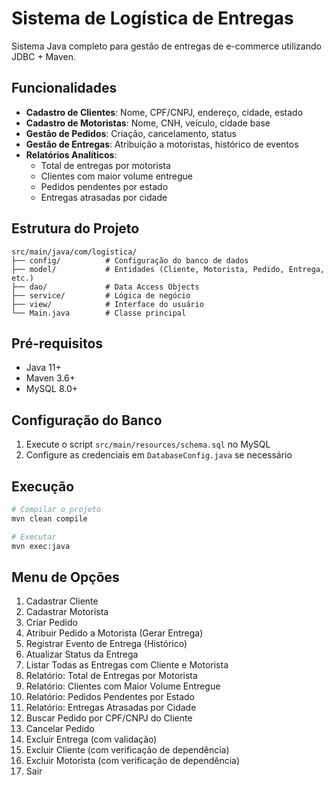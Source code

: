 # Sistema de Logística de Entregas

Sistema Java completo para gestão de entregas de e-commerce utilizando JDBC + Maven.

## Funcionalidades

- **Cadastro de Clientes**: Nome, CPF/CNPJ, endereço, cidade, estado
- **Cadastro de Motoristas**: Nome, CNH, veículo, cidade base
- **Gestão de Pedidos**: Criação, cancelamento, status
- **Gestão de Entregas**: Atribuição a motoristas, histórico de eventos
- **Relatórios Analíticos**: 
  - Total de entregas por motorista
  - Clientes com maior volume entregue
  - Pedidos pendentes por estado
  - Entregas atrasadas por cidade

## Estrutura do Projeto

```
src/main/java/com/logistica/
├── config/          # Configuração do banco de dados
├── model/           # Entidades (Cliente, Motorista, Pedido, Entrega, etc.)
├── dao/             # Data Access Objects
├── service/         # Lógica de negócio
├── view/            # Interface do usuário
└── Main.java        # Classe principal
```

## Pré-requisitos

- Java 11+
- Maven 3.6+
- MySQL 8.0+

## Configuração do Banco

1. Execute o script `src/main/resources/schema.sql` no MySQL
2. Configure as credenciais em `DatabaseConfig.java` se necessário

## Execução

```bash
# Compilar o projeto
mvn clean compile

# Executar
mvn exec:java
```

## Menu de Opções

1. Cadastrar Cliente
2. Cadastrar Motorista
3. Criar Pedido
4. Atribuir Pedido a Motorista (Gerar Entrega)
5. Registrar Evento de Entrega (Histórico)
6. Atualizar Status da Entrega
7. Listar Todas as Entregas com Cliente e Motorista
8. Relatório: Total de Entregas por Motorista
9. Relatório: Clientes com Maior Volume Entregue
10. Relatório: Pedidos Pendentes por Estado
11. Relatório: Entregas Atrasadas por Cidade
12. Buscar Pedido por CPF/CNPJ do Cliente
13. Cancelar Pedido
14. Excluir Entrega (com validação)
15. Excluir Cliente (com verificação de dependência)
16. Excluir Motorista (com verificação de dependência)
0. Sair
